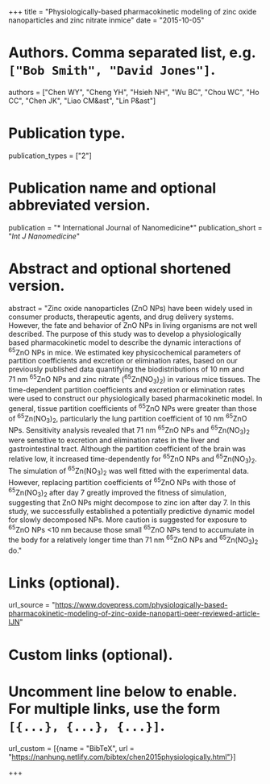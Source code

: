 +++
title = "Physiologically-based pharmacokinetic modeling of zinc oxide nanoparticles and zinc nitrate inmice"
date = "2015-10-05"

# Authors. Comma separated list, e.g. `["Bob Smith", "David Jones"]`.
authors = ["Chen  WY",  "Cheng  YH", "Hsieh NH",  "Wu  BC",  "Chou  WC",  "Ho  CC",  "Chen  JK",  "Liao  CM&ast",  "Lin  P&ast"]

# Publication type.
publication_types = ["2"]

# Publication name and optional abbreviated version.
publication = "* International Journal of Nanomedicine*"
publication_short = "*Int J Nanomedicine*"

# Abstract and optional shortened version.
abstract = "Zinc oxide nanoparticles (ZnO NPs) have been widely used in consumer products, therapeutic agents, and drug delivery systems. However, the fate and behavior of ZnO NPs in living organisms are not well described. The purpose of this study was to develop a physiologically based pharmacokinetic model to describe the dynamic interactions of <sup>65</sup>ZnO NPs in mice. We estimated key physicochemical parameters of partition coefficients and excretion or elimination rates, based on our previously published data quantifying the biodistributions of 10&nbsp;nm and 71&nbsp;nm <sup>65</sup>ZnO NPs and zinc nitrate (<sup>65</sup>Zn(NO<sub>3</sub>)<sub>2</sub>) in various mice tissues. The time-dependent partition coefficients and excretion or elimination rates were used to construct our physiologically based pharmacokinetic model. In general, tissue partition coefficients of <sup>65</sup>ZnO NPs were greater than those of <sup>65</sup>Zn(NO<sub>3</sub>)<sub>2</sub>, particularly the lung partition coefficient of 10&nbsp;nm <sup>65</sup>ZnO NPs. Sensitivity analysis revealed that 71&nbsp;nm <sup>65</sup>ZnO NPs and <sup>65</sup>Zn(NO<sub>3</sub>)<sub>2</sub> were sensitive to excretion and elimination rates in the liver and gastrointestinal tract. Although the partition coefficient of the brain was relative low, it increased time-dependently for <sup>65</sup>ZnO NPs and <sup>65</sup>Zn(NO<sub>3</sub>)<sub>2</sub>. The simulation of <sup>65</sup>Zn(NO<sub>3</sub>)<sub>2</sub> was well fitted with the experimental data. However, replacing partition coefficients of <sup>65</sup>ZnO NPs with those of <sup>65</sup>Zn(NO<sub>3</sub>)<sub>2</sub> after day 7 greatly improved the fitness of simulation, suggesting that ZnO NPs might decompose to zinc ion after day 7. In this study, we successfully established a potentially predictive dynamic model for slowly decomposed NPs. More caution is suggested for exposure to <sup>65</sup>ZnO NPs &lt;10&nbsp;nm because those small <sup>65</sup>ZnO NPs tend to accumulate in the body for a relatively longer time than 71&nbsp;nm <sup>65</sup>ZnO NPs and <sup>65</sup>Zn(NO<sub>3</sub>)<sub>2</sub> do."

# Links (optional).
url_source = "https://www.dovepress.com/physiologically-based-pharmacokinetic-modeling-of-zinc-oxide-nanoparti-peer-reviewed-article-IJN"

# Custom links (optional).
# Uncomment line below to enable. For multiple links, use the form `[{...}, {...}, {...}]`.
url_custom = [{name = "BibTeX", url = "https://nanhung.netlify.com/bibtex/chen2015physiologically.html"}]

+++